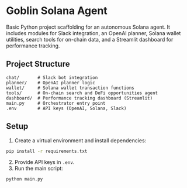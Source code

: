 # Goblin Solana Agent

Basic Python project scaffolding for an autonomous Solana agent. It includes
modules for Slack integration, an OpenAI planner, Solana wallet utilities,
search tools for on-chain data, and a Streamlit dashboard for performance
tracking.

## Project Structure

```
chat/       # Slack bot integration
planner/    # OpenAI planner logic
wallet/     # Solana wallet transaction functions
tools/      # On-chain search and DeFi opportunities agent
dashboard/  # Performance tracking dashboard (Streamlit)
main.py     # Orchestrator entry point
.env        # API keys (OpenAI, Solana, Slack)
```

## Setup

1. Create a virtual environment and install dependencies:

```bash
pip install -r requirements.txt
```

2. Provide API keys in `.env`.
3. Run the main script:

```bash
python main.py
```
